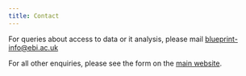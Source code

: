 ```yaml
---
title: Contact
---
```


For queries about access to data or it analysis, please mail blueprint-info@ebi.ac.uk

For all other enquiries, please see the form on the [main website](http://www.blueprint-epigenome.eu/index.cfm?p=C25F1CC3-F3F5-93E4-8FFB9B1D6089F41E). 